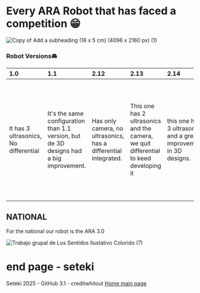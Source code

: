 # Every ARA Robot that has faced a competition 😁

![Copy of Add a subheading (16 x 5 cm) (4096 x 2160 px) (1)](https://github.com/user-attachments/assets/ca3cccdc-fc65-4fda-81da-6d9f1e0442ab)


### Robot Versions🚘

| 1.0 | 1.1 | 2.12 | 2.13 | 2.14 | 3.1
|:---|:---|:---|:---|:---|:---|
| It has 3 ultrasonics, No differential | It's the same configuration than 1.1 version, but de 3D designs had a big improvement. | Has only camera, no ultrasonics, has a differential integrated. | This one has 2 ultrasonics and the camera, we quit differential to keed developing it | this one has 3 ultrasonics and a great improvement in 3D designs. | THIS ONE INTEGRATE A DIFFERENTIAL IN THE TRACTION AND HAS 3 ULTRASONICS, AND NOW COUNTS WITH A DESIGNED PCB AND MANUFACTERED IN HONG KONG, FOR MAKE OUR CIRCUIT A LOT BETTER. |

## NATIONAL

For the national our robot is the ARA 3.0


![Trabajo grupal de Los Sentidos Ilustativo Colorido (7)](https://github.com/user-attachments/assets/a7f41a9e-eb6f-4b7b-aeab-4dcf5554c02b)



# end page - seteki
Seteki 2025 - GitHub 3.1 - creditwhitout [Home main page](https://github.com/creditwithout/-/blob/main/README.md)
